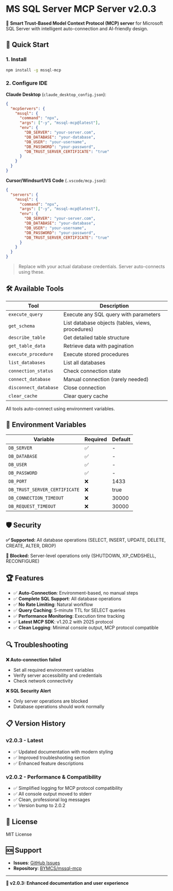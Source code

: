 # MS SQL Server MCP Server v2.0.3

🚀 **Smart Trust-Based Model Context Protocol (MCP) server** for Microsoft SQL Server with intelligent auto-connection and AI-friendly design.

## 🚀 Quick Start

### 1. Install

```bash
npm install -g mssql-mcp
```

### 2. Configure IDE

**Claude Desktop** (`claude_desktop_config.json`):
```json
{
  "mcpServers": {
    "mssql": {
      "command": "npx",
      "args": ["-y", "mssql-mcp@latest"],
      "env": {
        "DB_SERVER": "your-server.com",
        "DB_DATABASE": "your-database",
        "DB_USER": "your-username",
        "DB_PASSWORD": "your-password",
        "DB_TRUST_SERVER_CERTIFICATE": "true"
      }
    }
  }
}
```

**Cursor/Windsurf/VS Code** (`.vscode/mcp.json`):
```json
{
  "servers": {
    "mssql": {
      "command": "npx",
      "args": ["-y", "mssql-mcp@latest"],
      "env": {
        "DB_SERVER": "your-server.com",
        "DB_DATABASE": "your-database",
        "DB_USER": "your-username",
        "DB_PASSWORD": "your-password",
        "DB_TRUST_SERVER_CERTIFICATE": "true"
      }
    }
  }
}
```

> Replace with your actual database credentials. Server auto-connects using these.

## 🛠️ Available Tools

| Tool | Description |
|------|-------------|
| `execute_query` | Execute any SQL query with parameters |
| `get_schema` | List database objects (tables, views, procedures) |
| `describe_table` | Get detailed table structure |
| `get_table_data` | Retrieve data with pagination |
| `execute_procedure` | Execute stored procedures |
| `list_databases` | List all databases |
| `connection_status` | Check connection state |
| `connect_database` | Manual connection (rarely needed) |
| `disconnect_database` | Close connection |
| `clear_cache` | Clear query cache |

All tools auto-connect using environment variables.

## 🔧 Environment Variables

| Variable | Required | Default |
|----------|----------|---------|
| `DB_SERVER` | ✅ | - |
| `DB_DATABASE` | ✅ | - |
| `DB_USER` | ✅ | - |
| `DB_PASSWORD` | ✅ | - |
| `DB_PORT` | ❌ | 1433 |
| `DB_TRUST_SERVER_CERTIFICATE` | ❌ | true |
| `DB_CONNECTION_TIMEOUT` | ❌ | 30000 |
| `DB_REQUEST_TIMEOUT` | ❌ | 30000 |

## 🛡️ Security

**✅ Supported:** All database operations (SELECT, INSERT, UPDATE, DELETE, CREATE, ALTER, DROP)

**🚨 Blocked:** Server-level operations only (SHUTDOWN, XP_CMDSHELL, RECONFIGURE)

## 🏆 Features

- ✅ **Auto-Connection**: Environment-based, no manual steps
- ✅ **Complete SQL Support**: All database operations
- ✅ **No Rate Limiting**: Natural workflow
- ✅ **Query Caching**: 5-minute TTL for SELECT queries
- ✅ **Performance Monitoring**: Execution time tracking
- ✅ **Latest MCP SDK**: v1.20.2 with 2025 protocol
- ✅ **Clean Logging**: Minimal console output, MCP protocol compatible

## 🔍 Troubleshooting

**❌ Auto-connection failed**
- Set all required environment variables
- Verify server accessibility and credentials
- Check network connectivity

**❌ SQL Security Alert**
- Only server operations are blocked
- Database operations should work normally

## 📋 Version History

### v2.0.3 - Latest
- ✅ Updated documentation with modern styling
- ✅ Improved troubleshooting section
- ✅ Enhanced feature descriptions

### v2.0.2 - Performance & Compatibility
- ✅ Simplified logging for MCP protocol compatibility
- ✅ All console output moved to stderr
- ✅ Clean, professional log messages
- ✅ Version bump to 2.0.2

## 📄 License

MIT License

## 🆘 Support

- **Issues**: [GitHub Issues](https://github.com/BYMCS/mssql-mcp/issues)
- **Repository**: [BYMCS/mssql-mcp](https://github.com/BYMCS/mssql-mcp)

---

**🎉 v2.0.3: Enhanced documentation and user experience**
